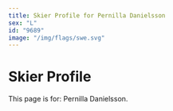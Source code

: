 ```yaml
---
title: Skier Profile for Pernilla Danielsson
sex: "L"
id: "9689"
image: "/img/flags/swe.svg" 
---
```


# Skier Profile

This page is for: Pernilla Danielsson.
    